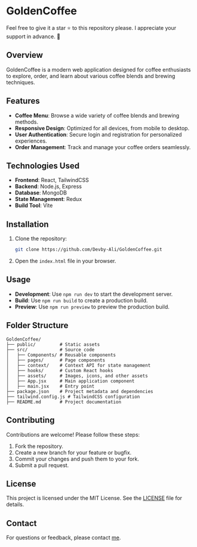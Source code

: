 # GoldenCoffee

Feel free to give it a star ⭐ to this repository please. I appreciate your support in advance. 💙

## Overview

GoldenCoffee is a modern web application designed for coffee enthusiasts to explore, order, and learn about various coffee blends and brewing techniques.

## Features

- **Coffee Menu**: Browse a wide variety of coffee blends and brewing methods.
- **Responsive Design**: Optimized for all devices, from mobile to desktop.
- **User Authentication**: Secure login and registration for personalized experiences.
- **Order Management**: Track and manage your coffee orders seamlessly.

## Technologies Used

- **Frontend**: React, TailwindCSS
- **Backend**: Node.js, Express
- **Database**: MongoDB
- **State Management**: Redux
- **Build Tool**: Vite

## Installation

1. Clone the repository:
   ```bash
   git clone https://github.com/Devby-Ali/GoldenCoffee.git
   ```
2. Open the `index.html` file in your browser.

## Usage

- **Development**: Use `npm run dev` to start the development server.
- **Build**: Use `npm run build` to create a production build.
- **Preview**: Use `npm run preview` to preview the production build.

## Folder Structure

```
GoldenCoffee/
├── public/         # Static assets
├── src/            # Source code
│   ├── Components/ # Reusable components
│   ├── pages/      # Page components
│   ├── context/    # Context API for state management
│   ├── hooks/      # Custom React hooks
│   ├── assets/     # Images, icons, and other assets
│   ├── App.jsx     # Main application component
│   ├── main.jsx    # Entry point
├── package.json    # Project metadata and dependencies
├── tailwind.config.js # TailwindCSS configuration
├── README.md       # Project documentation
```

## Contributing

Contributions are welcome! Please follow these steps:

1. Fork the repository.
2. Create a new branch for your feature or bugfix.
3. Commit your changes and push them to your fork.
4. Submit a pull request.

## License

This project is licensed under the MIT License. See the [LICENSE](LICENSE) file for details.

## Contact

For questions or feedback, please contact [me](mailto:ali81fordev@gmail.com).
